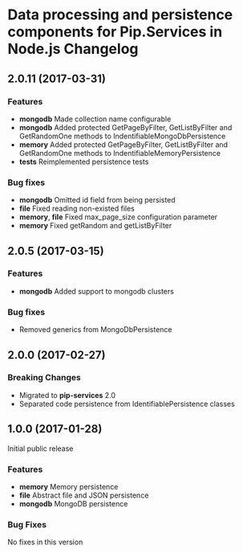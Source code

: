 # Data processing and persistence components for Pip.Services in Node.js Changelog

## <a name="2.0.11"></a> 2.0.11 (2017-03-31)

### Features
* **mongodb** Made collection name configurable
* **mongodb** Added protected GetPageByFilter, GetListByFilter and GetRandomOne methods to IndentifiableMongoDbPersistence
* **memory** Added protected GetPageByFilter, GetListByFilter and GetRandomOne methods to IndentifiableMemoryPersistence
* **tests** Reimplemented persistence tests

### Bug fixes
* **mongodb** Omitted id field from being persisted
* **file** Fixed reading non-existed files
* **memory**, **file** Fixed max_page_size configuration parameter
* **memory** Fixed getRandom and getListByFilter

## <a name="2.0.5"></a> 2.0.5 (2017-03-15)

### Features
* **mongodb** Added support to mongodb clusters

### Bug fixes
* Removed generics from MongoDbPersistence

## <a name="2.0.0"></a> 2.0.0 (2017-02-27)

### Breaking Changes
* Migrated to **pip-services** 2.0
* Separated code persistence from IdentifiablePersistence classes

## <a name="1.0.0"></a> 1.0.0 (2017-01-28)

Initial public release

### Features
* **memory** Memory persistence
* **file** Abstract file and JSON persistence
* **mongodb** MongoDB persistence

### Bug Fixes
No fixes in this version

